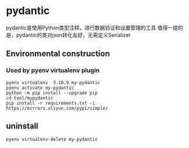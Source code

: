 # pydantic

pydantic是使用Python类型注释，进行数据验证和设置管理的工具 值得一提的是，pydantic的类对json转化友好，无需定义Serializer

## Environmental construction

### Used by pyenv virtualenv plugin

    pyenv virtualenv  3.10.9 my-pydantic
    pyenv activate my-pydantic
    python -m pip install --upgrade pip
    cd tool/mypydantic
    pip install -r requirements.txt -i https://mirrors.aliyun.com/pypi/simple/

## uninstall

    pyenv virtualenv-delete my-pydantic